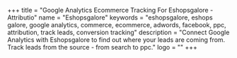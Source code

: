 +++
title = "Google Analytics Ecommerce Tracking For Eshopsgalore - Attributio"
name = "Eshopsgalore"
keywords = "eshopsgalore, eshops galore, google analytics, commerce, ecommerce, adwords, facebook, ppc, attribution, track leads, conversion tracking"
description = "Connect Google Analytics with Eshopsgalore to find out where your leads are coming from. Track leads from the source - from search to ppc."
logo = ""
+++
